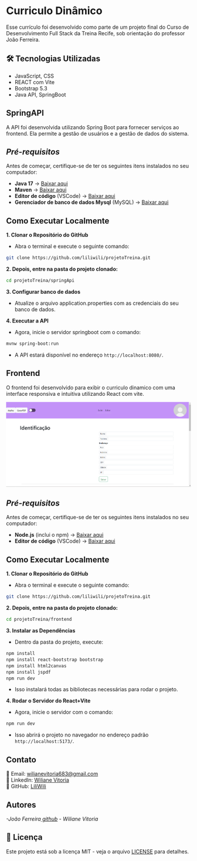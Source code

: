 # Curriculo Dinâmico
Esse currículo foi desenvolvido como parte de um projeto final do Curso de Desenvolvimento Full Stack da Treina Recife, sob orientação do professor João Ferreira.
## 🛠️ Tecnologias Utilizadas
- JavaScript, CSS
- REACT com Vite
- Bootstrap 5.3
- Java API, SpringBoot

## **SpringAPI**
A API foi desenvolvida utilizando Spring Boot para fornecer serviços ao frontend. Ela permite a gestão de usuários e a gestão de dados do sistema.

## *Pré-requisitos*
Antes de começar, certifique-se de ter os seguintes itens instalados no seu computador:
- **Java 17** → [Baixar aqui](https://www.oracle.com/br/java/technologies/downloads/)
- **Maven** → [Baixar aqui](https://www.oracle.com/br/java/technologies/downloads/)
- **Editor de código** (VSCode) → [Baixar aqui](https://code.visualstudio.com/)
- **Gerenciador de banco de dados Mysql** (MySQL) → [Baixar aqui](https://www.mysql.com/downloads/)
  
## Como Executar Localmente

**1. Clonar o Repositório do GitHub**
- Abra o terminal e execute o seguinte comando:
```sh
git clone https://github.com/liliwili/projetoTreina.git
```
**2. Depois, entre na pasta do projeto clonado:**
```sh
cd projetoTreina/springApi
```
**3. Configurar banco de dados**
- Atualize o arquivo application.properties com as credenciais do seu banco de dados.
  
**4. Executar a API**
- Agora, inicie o servidor springboot com o comando:
```sh
mvnw spring-boot:run
```
- A API estará disponível no endereço `http://localhost:8080/`.

## **Frontend**
O frontend foi desenvolvido para exibir o curriculo dinamico com uma interface responsiva e intuitiva utilizando React com vite.

![Imagem](curriculo.png)

## *Pré-requisitos*
Antes de começar, certifique-se de ter os seguintes itens instalados no seu computador:
- **Node.js** (inclui o npm) → [Baixar aqui](https://nodejs.org/)
- **Editor de código** (VSCode) → [Baixar aqui](https://code.visualstudio.com/)
  
## Como Executar Localmente
**1. Clonar o Repositório do GitHub**
- Abra o terminal e execute o seguinte comando:
```sh
git clone https://github.com/liliwili/projetoTreina.git
```
**2. Depois, entre na pasta do projeto clonado:**
```sh
cd projetoTreina/frontend
```
**3. Instalar as Dependências**
- Dentro da pasta do projeto, execute:
```sh
npm install
npm install react-bootstrap bootstrap
npm install html2canvas
npm install jspdf
npm run dev

```
- Isso instalará todas as bibliotecas necessárias para rodar o projeto.

  
**4. Rodar o Servidor do React+Vite**
- Agora, inicie o servidor com o comando:
```sh
npm run dev
```
- Isso abrirá o projeto no navegador no endereço padrão `http://localhost:5173/`.

## Contato
📧 Email: [wilianevitoria683@gmail.com](mailto:wilianevitoria683@gmail.com)  
💼 LinkedIn: [Wiliane Vitoria](https://www.linkedin.com/in/wiliane-vitoria-maria-da-silva-627754270/)  
🐙 GitHub: [LiliWili](https://github.com/LiliWili)
## Autores
<em>-João Ferreira<a href="https://github.com/joaoferreirape"> github</a></em>
<em>- Wiliane Vitoria</em>
## 📜 Licença
Este projeto está sob a licença MIT - veja o arquivo [LICENSE](LICENSE) para detalhes.
